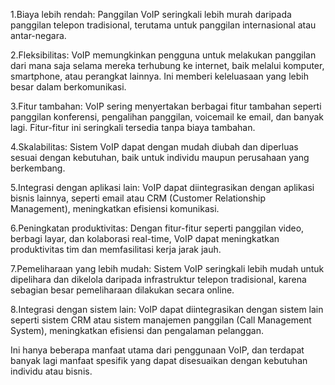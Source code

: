---
---
1.Biaya lebih rendah: Panggilan VoIP seringkali lebih murah daripada panggilan telepon tradisional, terutama untuk panggilan internasional atau antar-negara.

2.Fleksibilitas: VoIP memungkinkan pengguna untuk melakukan panggilan dari mana saja selama mereka terhubung ke internet, baik melalui komputer, smartphone, atau perangkat lainnya. Ini memberi keleluasaan yang lebih besar dalam berkomunikasi.

3.Fitur tambahan: VoIP sering menyertakan berbagai fitur tambahan seperti panggilan konferensi, pengalihan panggilan, voicemail ke email, dan banyak lagi. Fitur-fitur ini seringkali tersedia tanpa biaya tambahan.

4.Skalabilitas: Sistem VoIP dapat dengan mudah diubah dan diperluas sesuai dengan kebutuhan, baik untuk individu maupun perusahaan yang berkembang.

5.Integrasi dengan aplikasi lain: VoIP dapat diintegrasikan dengan aplikasi bisnis lainnya, seperti email atau CRM (Customer Relationship Management), meningkatkan efisiensi komunikasi.

6.Peningkatan produktivitas: Dengan fitur-fitur seperti panggilan video, berbagi layar, dan kolaborasi real-time, VoIP dapat meningkatkan produktivitas tim dan memfasilitasi kerja jarak jauh.

7.Pemeliharaan yang lebih mudah: Sistem VoIP seringkali lebih mudah untuk dipelihara dan dikelola daripada infrastruktur telepon tradisional, karena sebagian besar pemeliharaan dilakukan secara online.

8.Integrasi dengan sistem lain: VoIP dapat diintegrasikan dengan sistem lain seperti sistem CRM atau sistem manajemen panggilan (Call Management System), meningkatkan efisiensi dan pengalaman pelanggan.

Ini hanya beberapa manfaat utama dari penggunaan VoIP, dan terdapat banyak lagi manfaat spesifik yang dapat disesuaikan dengan kebutuhan individu atau bisnis.





